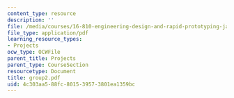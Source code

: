 ```yaml
---
content_type: resource
description: ''
file: /media/courses/16-810-engineering-design-and-rapid-prototyping-january-iap-2005/4c303aa588fc801539573801ea1359bc_group2.pdf
file_type: application/pdf
learning_resource_types:
- Projects
ocw_type: OCWFile
parent_title: Projects
parent_type: CourseSection
resourcetype: Document
title: group2.pdf
uid: 4c303aa5-88fc-8015-3957-3801ea1359bc
---
```


